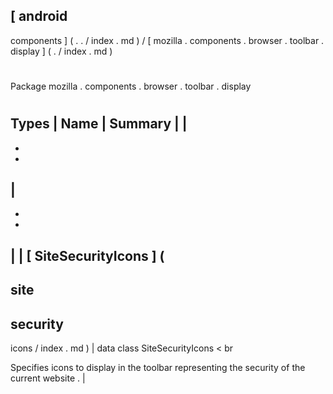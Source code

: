 [
android
-
components
]
(
.
.
/
index
.
md
)
/
[
mozilla
.
components
.
browser
.
toolbar
.
display
]
(
.
/
index
.
md
)
#
#
Package
mozilla
.
components
.
browser
.
toolbar
.
display
#
#
#
Types
|
Name
|
Summary
|
|
-
-
-
|
-
-
-
|
|
[
SiteSecurityIcons
]
(
-
site
-
security
-
icons
/
index
.
md
)
|
data
class
SiteSecurityIcons
<
br
>
Specifies
icons
to
display
in
the
toolbar
representing
the
security
of
the
current
website
.
|
